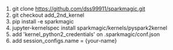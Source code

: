 1. git clone https://github.com/dss99911/sparkmagic.git
2. git checkout add_2nd_kernel
3. pip install -e sparkmagic
4. jupyter-kernelspec install sparkmagic/kernels/pyspark2kernel
5. add 'kernel_python2_credentials' on .sparkmagic/conf.json
6. add session_configs.name = {your-name}

